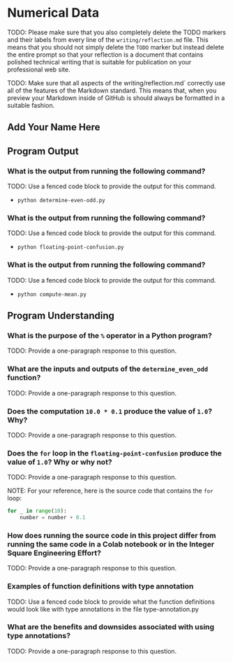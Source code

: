 # Numerical Data

TODO: Please make sure that you also completely delete the TODO markers and
their labels from every line of the `writing/reflection.md` file. This means
that you should not simply delete the `TODO` marker but instead delete the
entire prompt so that your reflection is a document that contains polished
technical writing that is suitable for publication on your professional web
site.

TODO: Make sure that all aspects of the writing/reflection.md` correctly use all
of the features of the Markdown standard. This means that, when you preview your
Markdown inside of GitHub is should always be formatted in a suitable fashion.

## Add Your Name Here

## Program Output

### What is the output from running the following command?

TODO: Use a fenced code block to provide the output for this command.

- `python determine-even-odd.py`

### What is the output from running the following command?

TODO: Use a fenced code block to provide the output for this command.

- `python floating-point-confusion.py`

### What is the output from running the following command?

TODO: Use a fenced code block to provide the output for this command.

- `python compute-mean.py`

## Program Understanding

### What is the purpose of the `%` operator in a Python program?

TODO: Provide a one-paragraph response to this question.

### What are the inputs and outputs of the `determine_even_odd` function?

TODO: Provide a one-paragraph response to this question.

### Does the computation `10.0 * 0.1` produce the value of `1.0`? Why?

TODO: Provide a one-paragraph response to this question.

### Does the `for` loop in the `floating-point-confusion` produce the value of `1.0`? Why or why not?

TODO: Provide a one-paragraph response to this question.

NOTE: For your reference, here is the source code that contains the `for` loop:

```python
for _ in range(10):
    number = number + 0.1
```

### How does running the source code in this project differ from running the same code in a Colab notebook or in the Integer Square Engineering Effort?

TODO: Provide a one-paragraph response to this question.

### Examples of function definitions with type annotation

TODO: Use a fenced code block to provide what the function definitions
would look like with type annotations in the file type-annotation.py

### What are the benefits and downsides associated with using type annotations?

TODO: Provide a one-paragraph response to this question.
